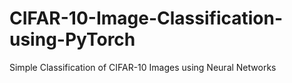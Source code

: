 # CIFAR-10-Image-Classification-using-PyTorch
Simple Classification of CIFAR-10 Images using Neural Networks
